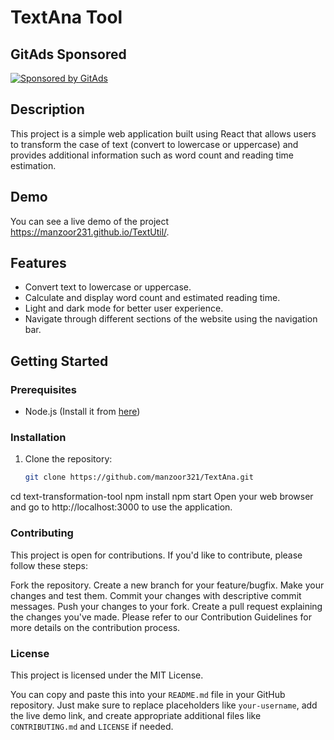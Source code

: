 # TextAna Tool
<!-- GitAds-Verify: LJX69UG8D5CMVC951XKJSG4YINW22V1W -->

## GitAds Sponsored
[![Sponsored by GitAds](https://gitads.dev/v1/ad-serve?source=manzoor231/textana@github)](https://gitads.dev/v1/ad-track?source=manzoor231/textana@github)


## Description

This project is a simple web application built using React that allows users to transform the case of text (convert to lowercase or uppercase) and provides additional information such as word count and reading time estimation.

## Demo

You can see a live demo of the project https://manzoor231.github.io/TextUtil/.

## Features

- Convert text to lowercase or uppercase.
- Calculate and display word count and estimated reading time.
- Light and dark mode for better user experience.
- Navigate through different sections of the website using the navigation bar.

## Getting Started

### Prerequisites

- Node.js (Install it from [here](https://nodejs.org/))

### Installation

1. Clone the repository:

   ```bash
   git clone https://github.com/manzoor321/TextAna.git
cd text-transformation-tool
npm install
npm start
Open your web browser and go to http://localhost:3000 to use the application.

### Contributing
This project is open for contributions. If you'd like to contribute, please follow these steps:

Fork the repository.
Create a new branch for your feature/bugfix.
Make your changes and test them.
Commit your changes with descriptive commit messages.
Push your changes to your fork.
Create a pull request explaining the changes you've made.
Please refer to our Contribution Guidelines for more details on the contribution process.

### License
This project is licensed under the MIT License.

You can copy and paste this into your `README.md` file in your GitHub repository. Just make sure to replace placeholders like `your-username`, add the live demo link, and create appropriate additional files like `CONTRIBUTING.md` and `LICENSE` if needed.

